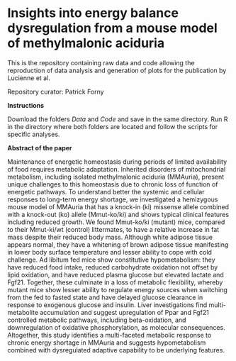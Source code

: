 # Insights into energy balance dysregulation from a mouse model of methylmalonic aciduria

This is the repository containing raw data and code allowing the reproduction of data analysis and generation of plots for the publication by Lucienne et al.

Repository curator: Patrick Forny

**Instructions**

Download the folders _Data_ and _Code_ and save in the same directory. Run R in the directory where both folders are located and follow the scripts for specific analyses.

**Abstract of the paper**

Maintenance of energetic homeostasis during periods of limited availability of food requires metabolic adaptation. Inherited disorders of mitochondrial metabolism, including isolated methylmalonic aciduria (MMAuria), present unique challenges to this homeostasis due to chronic loss of function of energetic pathways. To understand better the systemic and cellular responses to long-term energy shortage, we investigated a hemizygous mouse model of MMAuria that has a knock-in (ki) missense allele combined with a knock-out (ko) allele (Mmut-ko/ki) and shows typical clinical features including reduced growth. We found Mmut-ko/ki (mutant) mice, compared to their Mmut-ki/wt (control) littermates, to have a relative increase in fat mass despite their reduced body mass. Although white adipose tissue appears normal, they have a whitening of brown adipose tissue manifesting in lower body surface temperature and lesser ability to cope with cold challenge. Ad libitum fed mice show constitutive hypometabolism: they have reduced food intake, reduced carbohydrate oxidation not offset by lipid oxidation, and have reduced plasma glucose but elevated lactate and Fgf21. Together, these culminate in a loss of metabolic flexibility, whereby mutant mice show lesser ability to regulate energy sources when switching from the fed to fasted state and have delayed glucose clearance in response to exogenous glucose and insulin. Liver investigations find multi-metabolite accumulation and suggest upregulation of Ppar and Fgf21 controlled metabolic pathways, including beta-oxidation, and downregulation of oxidative phosphorylation, as molecular consequences. Altogether, this study identifies a multi-faceted metabolic response to chronic energy shortage in MMAuria and suggests hypometabolism combined with dysregulated adaptive capability to be underlying features. 

